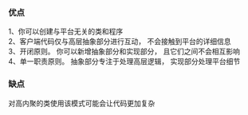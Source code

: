 ### 优点
1、你可以创建与平台无关的类和程序 </br>
2、客户端代码仅与高层抽象部分进行互动， 不会接触到平台的详细信息 </br>
3、开闭原则。 你可以新增抽象部分和实现部分， 且它们之间不会相互影响 </br>
4、单一职责原则。 抽象部分专注于处理高层逻辑， 实现部分处理平台细节
### 缺点
对高内聚的类使用该模式可能会让代码更加复杂
